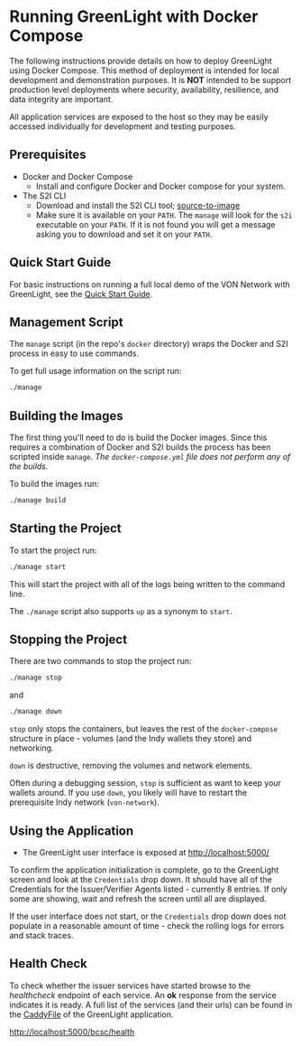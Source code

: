 # Running GreenLight with Docker Compose

The following instructions provide details on how to deploy GreenLight using Docker Compose.  This method of deployment is intended for local development and demonstration purposes.  It is **NOT** intended to be support production level deployments where security, availability, resilience, and data integrity are important.

All application services are exposed to the host so they may be easily accessed individually for development and testing purposes.

## Prerequisites

* Docker and Docker Compose
  * Install and configure Docker and Docker compose for your system.
* The S2I CLI
  * Download and install the S2I CLI tool; [source-to-image](https://github.com/openshift/source-to-image)
  * Make sure it is available on your `PATH`.  The `manage` will look for the `s2i` executable on your `PATH`.  If it is not found you will get a message asking you to download and set it on your `PATH`.

## Quick Start Guide

For basic instructions on running a full local demo of the VON Network with GreenLight, see the [Quick Start Guide](VONQuickStartGuide.md).

## Management Script

The `manage` script (in the repo's `docker` directory) wraps the Docker and S2I process in easy to use commands.

To get full usage information on the script run:

```sh
./manage
```
  
## Building the Images

The first thing you'll need to do is build the Docker images.  Since this requires a combination of Docker and S2I builds the process has been scripted inside `manage`.  _The `docker-compose.yml` file does not perform any of the builds._

To build the images run:
```sh
./manage build
```

## Starting the Project

To start the project run:

```sh
./manage start
```

This will start the project with all of the logs being written to the command line.

The `./manage` script also supports `up` as a synonym to `start`.

## Stopping the Project

There are two commands to stop the project run:

```sh
./manage stop
```
and

```sh
./manage down
```

`stop` only stops the containers, but leaves the rest of the `docker-compose` structure in place - volumes (and the Indy wallets they store) and networking.  

`down` is destructive, removing the volumes and network elements.

Often during a debugging session, `stop` is sufficient as want to keep your wallets around. If you use `down`, you likely will have to restart the prerequisite Indy network (`von-network`).

## Using the Application

* The GreenLight user interface is exposed at [http://localhost:5000/](http://localhost:5000/)

To confirm the application initialization is complete, go to the GreenLight screen and look at the `Credentials` drop down. It should have all of the Credentials for the Issuer/Verifier Agents listed - currently 8 entries. If only some are showing, wait and refresh the screen until all are displayed.

If the user interface does not start, or the `Credentials` drop down does not populate in a reasonable amount of time - check the rolling logs for errors and stack traces.

## Health Check

To check whether the issuer services have started browse to the *healthcheck* endpoint of each service.  An **ok** response from the service indicates it is ready.  A full list of the services (and their urls) can be found in the [CaddyFile](https://github.com/bcgov/greenlight/blob/master/caddy/Caddyfile) of the GreenLight application.

[http://localhost:5000/bcsc/health](http://localhost:5000/bcsc/health)
